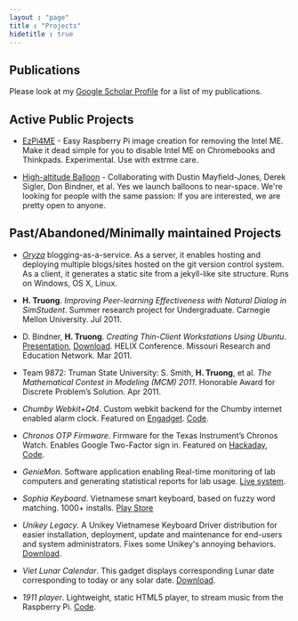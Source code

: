 ```yaml
---
layout : "page"
title : "Projects"
hidetitle : true
---
```


Publications
---

Please look at my [Google Scholar Profile](https://scholar.google.com/citations?user=ZTuFnawAAAAJ&hl=en&oi=sra) for a list of my publications.


Active Public Projects
---

- [EzPi4ME](https://github.com/htruong/ezpi4me) - Easy Raspberry Pi image creation for removing the Intel ME. Make it dead simple for you to disable Intel ME on Chromebooks and Thinkpads. Experimental. Use with extrme care.

- [High-altitude Balloon](http://hab.education/) - Collaborating with Dustin Mayfield-Jones, Derek Sigler, Don Bindner, et al. Yes we launch balloons to near-space. We're looking for people with the same passion: If you are interested, we are pretty open to anyone.

Past/Abandoned/Minimally maintained Projects
---

- [*Oryza*](https://github.com/htruong/oryza) blogging-as-a-service. As a server, it enables hosting and deploying multiple blogs/sites hosted on the git version control system. As a client, it generates a static site from a jekyll-like site structure. Runs on Windows, OS X, Linux. 

- **H. Truong**. *Improving Peer-learning Effectiveness with Natural Dialog in SimStudent*. Summer research project for Undergraduate. Carnegie Mellon University. Jul 2011.

- D. Bindner, **H. Truong**. *Creating Thin-Client Workstations Using Ubuntu*. [Presentation](http://talc.truman.edu/iso/truck-its/Helix-2011.pdf), [Download](http://talc.truman.edu/iso/truck-its/). HELIX Conference. Missouri Research and Education Network. Mar 2011.

- Team 9872: Truman State University: S. Smith, **H. Truong**, et al. *The Mathematical Contest in Modeling (MCM) 2011*. Honorable Award for Discrete Problem’s Solution. Apr 2011.

- *Chumby Webkit+Qt4*. Custom webkit backend for the Chumby internet enabled alarm clock. Featured on [Engadget](http://www.engadget.com/2012/05/31/developer-runs-webkit-on-chumby/). [Code](https://github.com/htruong/chumbyqt4).

- *Chronos OTP Firmware*. Firmware for the Texas Instrument’s Chronos Watch. Enables Google
Two-Factor sign in. Featured on [Hackaday](http://hackaday.com/2011/02/27/google-two-factor-authentication-in-a-wristwatch/),
[Code](https://github.com/htruong/chronos-otp).

- *GenieMon*. Software application enabling Real-time monitoring of lab computers and generating statistical reports for lab usage. [Live system](http://trulabs.truman.edu/geniemon/).

- *Sophia Keyboard*. Vietnamese smart keyboard, based on fuzzy word matching. 1000+ installs. [Play Store](https://play.google.com/store/apps/details?id=com.htruong.inputmethod.latin)

- *Unikey Legacy*. A Unikey Vietnamese Keyboard Driver distribution for
easier installation, deployment, update and maintenance for end-users
and system administrators. Fixes some Unikey's annoying behaviors. [Download](/downloads/UnikeyLegacy.msi).

- *Viet Lunar Calendar*. This gadget displays corresponding Lunar date corresponding to today or any solar date. [Download](/downloads/VietnameseLunarCalendar.gadget).

- *1911 player*. Lightweight, static HTML5 player, to stream music from the Raspberry Pi. [Code](https://github.com/htruong/1911-player).
